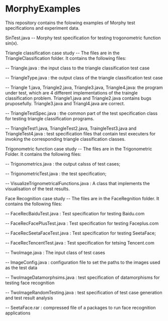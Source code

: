 # MorphyExamples
This repository contains the folowing examples of Morphy test specifications and experiment data. 

SinTest.java -- Morphy test specification for testing trogonometric function sin(x). 

Triangle classification case study -- The files are in the TriangleClassification folder. It contains the following files:

-- Triangle.java : the input class to the triangle classification test case

-- TriangleType.java : the output class of the triangle classification test case

-- Triangle 1.java, Triangle2.java, Triangle3.java, Triangle4.java: the program under test, which are 4 different implementations of the traingle classification problem. Triangle1.java and Triangle2.java contains bugs pruposefully. Triangle3.java and Triangl4.java are correct. 

-- TriangleTestSpec.java : the common part of the test specification class for testing triangle classification programs. 

-- TriangleTest1.java, TriangleTest2.java, TraingleTest3.java and TriangleTest4.java : test specification files that contain test executers for invoking the corresponding triangle classification classes. 

Trigonometric function case study -- The files are in the Trigonometric Folder. It contains the following files: 

-- Trigonometrics.java : the output calsss of test cases;

-- TrigonometricTest.java : the test specification;

-- VisualizeTrignometricalFunctions.java : A class that implements the visualisation of the test results. 

Face Recognition case study -- The files are in the FaceRegnition folder. It contains the following files: 

-- FaceRecBaiduTest.java : Test specification for testing Baidu.com

-- FaceRecFacePlusTest.java : Test specification for testing Faceplus.com

-- FaceRecSeetaFaceTest.java : Test specification for testing SeetaFace;

-- FaceRecTencentTest.java : Test specification for tetsing Tencent.com

-- TwoImage.java : The input class of test cases

-- ImageConfig.java : configuration file to set the paths to the images used as the test data

-- TwoImageDatamorphsims.java : test specification of datamorphisms for testing face recognition

-- TwoImageRandomTesting.java : test specification of test case generation and test result analysis

-- SeetaFace.rar : compressed file of a packages to run face recognition applications

